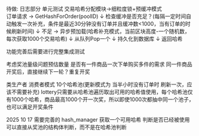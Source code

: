 待做:
日志部分
单元测试
交易哈希分配模块->细粒度锁+预缓冲模式  
    订单请求 → GetHashForOrder(poolID)
                ↓
            检查缓冲是否充足？(每隔一定时间自动触发一次补充，条件是最近30分钟没有订单并且缓冲数<1000，当有订单的时候刷新时间)
                ↓
            不足 → 异步预加载(哈希补充模式，当前区块高度-一个随机数，每次获取1000个交易哈希)
                ↓
            从队列Pop一个
                ↓
            持久化到数据库
                ↓
            返回哈希


功能完善后需要进行完整集成测试

考虑奖池量级问题预估数量
是否有一件商品一次下单购买多件的需求
同一件商品开奖后，直接继续下一轮？重复开奖

类生产者 消费者模式
10个哈希池(更新模式为 当半小时没有订单时 刷新一次，应该不需要补充)
lottery只需要从哈希池遍历取出可用的哈希值使用，每个哈希池仅有1000个哈希，商品最高1000个开一次奖，所以即使1000次都抽中同一个池子，也可以满足开奖条件


2025 10 17 需要完善的
hash_manager  获取一个可用哈希 判断是否已经被使用 可以直接从奖池的结构体判断，而不是在哈希池判断
